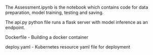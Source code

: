 The Assessment.ipynb is the notebook which contains code for data preparation, model training, testing and saving.

The api.py python file runs a flask server with model inference as an endpoint.

Dockerfile - Building a docker container

deploy.yaml - Kubernetes resource yaml file for deployment



